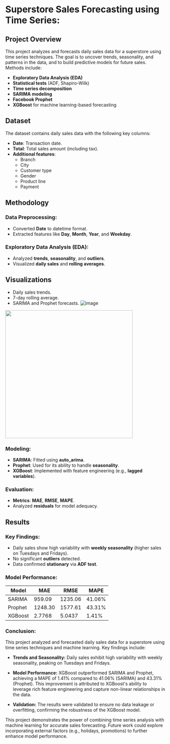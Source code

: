 # Superstore Sales Forecasting using Time Series:

## **Project Overview**

This project analyzes and forecasts daily sales data for a superstore using time series techniques. The goal is to uncover trends, seasonality, and patterns in the data, and to build predictive models for future sales. Methods include:

- **Exploratory Data Analysis (EDA)**
- **Statistical tests** (ADF, Shapiro-Wilk)
- **Time series decomposition**
- **SARIMA modeling**
- **Facebook Prophet**
- **XGBoost** for machine learning-based forecasting

## **Dataset**

The dataset contains daily sales data with the following key columns:

- **Date**: Transaction date.
- **Total**: Total sales amount (including tax).
- **Additional features**:
  - Branch
  - City
  - Customer type
  - Gender
  - Product line
  - Payment

## **Methodology**

### **Data Preprocessing**:
- Converted **Date** to datetime format.
- Extracted features like **Day**, **Month**, **Year**, and **Weekday**.

### **Exploratory Data Analysis (EDA)**:
- Analyzed **trends**, **seasonality**, and **outliers**.
- Visualized **daily sales** and **rolling averages**.

## **Visualizations**
- Daily sales trends.
- 7-day rolling average.
- SARIMA and Prophet forecasts.
![image](https://github.com/user-attachments/assets/85c5e68d-7e8d-4892-b8b6-a9ff4d784d65)
<img src="https://github.com/user-attachments/assets/85c5e68d-7e8d-4892-b8b6-a9ff4d784d65" width="400">


### **Modeling**:
- **SARIMA**: Fitted using **auto_arima**.
- **Prophet**: Used for its ability to handle **seasonality**.
- **XGBoost**: Implemented with feature engineering (e.g., **lagged variables**).

### **Evaluation**:
- **Metrics**: **MAE**, **RMSE**, **MAPE**.
- Analyzed **residuals** for model adequacy.

## **Results**

### **Key Findings**:
- Daily sales show high variability with **weekly seasonality** (higher sales on Tuesdays and Fridays).
- No significant **outliers** detected.
- Data confirmed **stationary** via **ADF test**.

### **Model Performance**:

| Model   | MAE | RMSE | MAPE |
|---------|-----|------|------|
| SARIMA  | 959.09  | 1235.06    |  41.06%   |
| Prophet | 1248.30   | 1577.61    | 43.31%   | 
| XGBoost | 2.7768   | 5.0437    | 1.41%   |

### **Conclusion**:
This project analyzed and forecasted daily sales data for a superstore using time series techniques and machine learning. Key findings include:

- **Trends and Seasonality:** Daily sales exhibit high variability with weekly seasonality, peaking on Tuesdays and Fridays.

- **Model Performance:** XGBoost outperformed SARIMA and Prophet, achieving a MAPE of 1.41% compared to 41.06% (SARIMA) and 43.31% (Prophet). This improvement is attributed to XGBoost's ability to leverage rich feature engineering and capture non-linear relationships in the data.

- **Validation:** The results were validated to ensure no data leakage or overfitting, confirming the robustness of the XGBoost model.

This project demonstrates the power of combining time series analysis with machine learning for accurate sales forecasting. Future work could explore incorporating external factors (e.g., holidays, promotions) to further enhance model performance.
